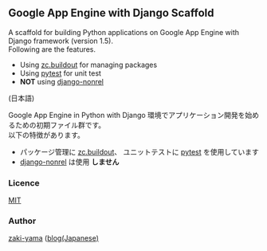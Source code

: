 ## Google App Engine with Django Scaffold

A scaffold for building Python applications on Google App Engine with Django framework (version 1.5).  
Following are the features.

- Using [zc.buildout](http://www.buildout.org/en/latest/) for managing packages
- Using [pytest](http://pytest.org/latest/) for unit test
- **NOT** using [django-nonrel](https://www.allbuttonspressed.com/projects/django-nonrel)

(日本語)

Google App Engine in Python with Django 環境でアプリケーション開発を始めるための初期ファイル群です。  
以下の特徴があります。

- パッケージ管理に [zc.buildout](http://www.buildout.org/en/latest/)、
ユニットテストに [pytest](http://pytest.org/latest/) を使用しています
- [django-nonrel](https://www.allbuttonspressed.com/projects/django-nonrel) は使用 **しません**


### Licence

[MIT](https://github.com/zaki-yama/gae-django-scaffold/blob/master/LICENCE)

### Author

[zaki-yama](https://github.com/zaki-yama) ([blog(Japanese)](http://dackdive.hateblo.jp/)
